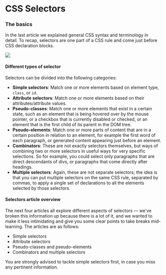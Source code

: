 # CSS Selectors

### The basics

In the last article we explained general CSS syntax and terminology in detail. To recap, selectors are one part of a CSS rule and come just before CSS declaration blocks.

![](https://mdn.mozillademos.org/files/3668/css%20syntax%20-%20ruleset.png)

#### Different types of selector

Selectors can be divided into the following categories:

* **Simple selectors**: Match one or more elements based on element type, `class`, or `id`.
* **Attribute selectors**: Match one or more elements based on their attributes/attribute values.
* **Pseudo-classes**: Match one or more elements that exist in a certain state, such as an element that is being hovered over by the mouse pointer, or a checkbox that is currently disabled or checked, or an element that is the first child of its parent in the DOM tree.
* **Pseudo-elements**: Match one or more parts of content that are in a certain position in relation to an element, for example the first word of each paragraph, or generated content appearing just before an element.
* **Combinators**: These are not exactly selectors themselves, but ways of combining two or more selectors in useful ways for very specific selections. So for example, you could select only paragraphs that are direct descendants of divs, or paragraphs that come directly after headings.
* **Multiple selectors**: Again, these are not separate selectors; the idea is that you can put multiple selectors on the same CSS rule, separated by commas, to apply a single set of declarations to all the elements selected by those selectors.

#### Selectors article overview

The next four articles all explore different aspects of selectors — we've broken this information up because there is a lot of it, and we wanted to make it less intimidating and give you some clear points to take breaks mid-learning. The articles are as follows:

* Simple selectors
* Attribute selectors
* Pseudo-classes and pseudo-elements
* Combinators and multiple selectors

You are strongly advised to tackle simple selectors first, in case you miss any pertinent information.

